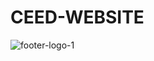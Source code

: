 # CEED-WEBSITE
![footer-logo-1](https://user-images.githubusercontent.com/99032013/221669752-0db4352f-b798-45d0-b468-fbff67dd6024.png)
